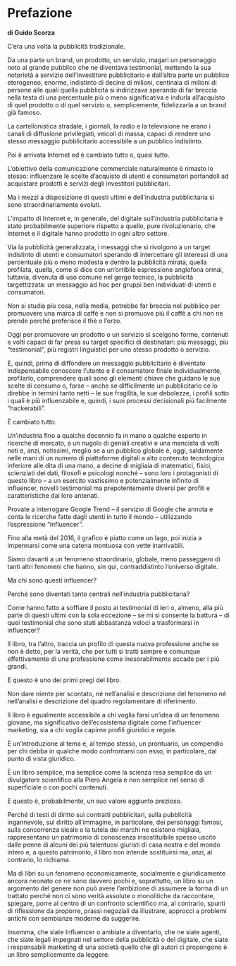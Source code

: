 Prefazione
==========

**di Guido Scorza**

C’era una volta la pubblicità tradizionale.

Da una parte un brand, un prodotto, un servizio, magari un personaggio noto al
grande pubblico che ne diventava testimonial, mettendo la sua notorietà a
servizio dell’investitore pubblicitario e dall’altra parte un pubblico
eterogeneo, enorme, indistinto di decine di milioni, centinaia di milioni di
persone alle quali quella pubblicità si indirizzava sperando di far breccia
nella testa di una percentuale più o meno significativa e indurla all’acquisto
di quel prodotto o di quel servizio o, semplicemente, fidelizzarla a un brand
già famoso.

La cartellonistica stradale, i giornali, la radio e la televisione ne erano i
canali di diffusione privilegiati, veicoli di massa, capaci di rendere uno
stesso messaggio pubblicitario accessibile a un pubblico indistinto.

Poi è arrivata Internet ed è cambiato tutto o, quasi tutto.

L’obiettivo della comunicazione commerciale naturalmente è rimasto lo stesso:
influenzare le scelte d’acquisto di utenti e consumatori portandoli ad
acquistare prodotti e servizi degli investitori pubblicitari.

Ma i mezzi a disposizione di questi ultimi e dell’industria pubblicitaria si
sono straordinariamente evoluti.

L’impatto di Internet e, in generale, del digitale sull’industria pubblicitaria
è stato probabilmente superiore rispetto a quello, pure rivoluzionario, che
Internet e il digitale hanno prodotto in ogni altro settore.

Via la pubblicità generalizzata, i messaggi che si rivolgono a un target
indistinto di utenti e consumatori sperando di intercettare gli interessi di una
percentuale più o meno modesta e dentro la pubblicità mirata, quella profilata,
quella, come si dice con un’orribile espressione anglofona ormai, tuttavia,
divenuta di uso comune nel gergo tecnico, la pubblicità targettizzata: un
messaggio ad hoc per gruppi ben individuati di utenti e consumatori.

Non si studia più cosa, nella media, potrebbe far breccia nel pubblico per
promuovere una marca di caffè e non si promuove più il caffè a chi non ne prende
perché preferisce il thè o l’orzo.

Oggi per promuovere un prodotto o un servizio si scelgono forme, contenuti e
volti capaci di far presa su target specifici di destinatari: più messaggi, più
“testimonial”, più registri linguistici per uno stesso prodotto o servizio.

E, quindi, prima di diffondere un messaggio pubblicitario è diventato
indispensabile conoscere l’utente e il consumatore finale individualmente,
profilarlo, comprendere quali sono gli elementi chiave che guidano le sue scelte
di consumo o, forse – anche se difficilmente un pubblicitario ce lo direbbe in
termini tanto netti – le sue fragilità, le sue debolezze, i profili sotto i
quali è più influenzabile e, quindi, i suoi processi decisionali più facilmente
“hackerabili”.

È cambiato tutto.

Un’industria fino a qualche decennio fa in mano a qualche esperto in ricerche di
mercato, a un nugolo di geniali creativi e una manciata di volti noti e, anzi,
notissimi, meglio se a un pubblico globale è, oggi, saldamente nelle mani di un
numero di piattaforme digitali a alto contenuto tecnologico inferiore alle dita
di una mano, a decine di migliaia di matematici, fisici, scienziati dei dati,
filosofi e psicologi nonché – sono loro i protagonisti di questo libro – a un
esercito vastissimo e potenzialmente infinito di influencer, novelli testimonial
ma prepotentemente diversi per profili e caratteristiche dai loro antenati.

Provate a interrogare Google Trend – il servizio di Google che annota e conta le
ricerche fatte dagli utenti in tutto il mondo – utilizzando l’espressione
“influencer”.

Fino alla metà del 2016, il grafico è piatto come un lago, poi inizia a
impennarsi come una catena montuosa con vette inarrivabili.

Siamo davanti a un fenomeno straordinario, globale, meno passeggero di tanti
altri fenomeni che hanno, sin qui, contraddistinto l’universo digitale.

Ma chi sono questi influencer?

Perché sono diventati tanto centrali nell’industria pubblicitaria?

Come hanno fatto a soffiare il posto ai testimonial di ieri o, almeno, alla più
parte di questi ultimi con la sola eccezione – se mi si consente la battura – di
quei testimonial che sono stati abbastanza veloci a trasformarsi in influencer?

Il libro, tra l’altro, traccia un profilo di questa nuova professione anche se
non è detto, per la verità, che per tutti si tratti sempre e comunque
effettivamente di una professione come inesorabilmente accade per i più grandi.

E questo è uno dei primi pregi del libro.

Non dare niente per scontato, né nell’analisi e descrizione del fenomeno né
nell’analisi e descrizione del quadro regolamentare di riferimento.

Il libro è egualmente accessibile a chi voglia farsi un’idea di un fenomeno
giovane, ma significativo dell’ecosistema digitale come l’influencer marketing,
sia a chi voglia capirne profili giuridici e regole.

È un’introduzione al tema e, al tempo stesso, un prontuario, un compendio per
chi debba in qualche modo confrontarsi con esso, in particolare, dal punto di
vista giuridico.

È un libro semplice, ma semplice come la scienza resa semplice da un divulgatore
scientifico alla Piero Angela e non semplice nel senso di superficiale o con
pochi contenuti.

E questo è, probabilmente, un suo valore aggiunto prezioso.

Perché di testi di diritto sui contratti pubblicitari, sulla pubblicità
ingannevole, sul diritto all’immagine, in particolare, dei personaggi famosi,
sulla concorrenza sleale o la tutela dei marchi ne esistono migliaia,
rappresentano un patrimonio di conoscenza insostituibile spesso uscito dalle
penne di alcuni dei più talentuosi giuristi di casa nostra e del mondo intero e,
a questo patrimonio, il libro non intende sostituirsi ma, anzi, al contrario, lo
richiama.

Ma di libri su un fenomeno economicamente, socialmente e giuridicamente ancora
neonato ce ne sono davvero pochi e, soprattutto, un libro su un argomento del
genere non può avere l’ambizione di assumere la forma di un trattato perché non
ci sono verità assolute o monolitiche da raccontare, spiegare, porre al centro
di un confronto scientifico ma, al contrario, spunti di riflessione da proporre,
prassi negoziali da illustrare, approcci a problemi antichi con sembianze
moderne da suggerire.

Insomma, che siate Influencer o ambiate a diventarlo, che ne siate agenti, che
siate legali impegnati nel settore della pubblicità o del digitale, che siate i
responsabili marketing di una società quello che gli autori ci propongono è un
libro semplicemente da leggere.
